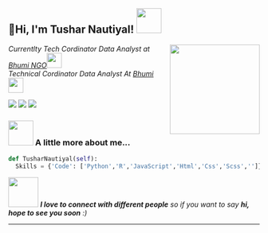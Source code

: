 <h2> 👋Hi, I'm Tushar Nautiyal! <img src="https://media.giphy.com/media/mGcNjsfWAjY5AEZNw6/giphy.gif" width="50"></h2>
<img align='right' src="https://media.giphy.com/media/ieyl9zmCjO4b4t6qoY/giphy.gif" width="180">
<p><em>Currentlty Tech Cordinator Data Analyst at <a href="https://www.bhumi.ngo">Bhumi NGO</a><img src="data-src="https://bhumi.ngo/wp-content/uploads/2020/12/Bhumi-Torchbearer-Logo-White-1500-PNG.png"" width="30"></br>Technical Cordinator Data Analyst At <a href="https://bhumi.ngo/">Bhumi</a><img src="https://media.giphy.com/media/WUlplcMpOCEmTGBtBW/giphy.gif" width="30"> 
</em></p>
<a href="https://Instagram.com/Tusharnautiyal"><img src="https://img.shields.io/instagram/follow/tusharnautiyal?style=social" /></a>
<a href="https://linkedin.com/Tusharnautiyal"><img src="https://img.shields.io/badge/-tusharnautiyal-blue?style=flat-square&logo=Linkedin&logoColor=white&link=https://www.linkedin.com/in/tusharnautiyal" /></a>
<img src="https://img.shields.io/github/followers/thaiane?label=follow&style=social" />

### <img src="https://media.giphy.com/media/VgCDAzcKvsR6OM0uWg/giphy.gif" width="50"> A little more about me...  

```python
def TusharNautiyal(self):
  Skills = {'Code': ['Python','R','JavaScript','Html','Css','Scss','']}
```

<img src="https://media.giphy.com/media/LnQjpWaON8nhr21vNW/giphy.gif" width="60"> <em><b>I love to connect with different people</b> so if you want to say <b>hi, hope to see you soon</b> :)</em>

---

